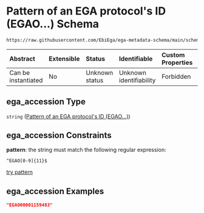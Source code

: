 # Pattern of an EGA protocol's ID (EGAO...) Schema

```txt
https://raw.githubusercontent.com/EbiEga/ega-metadata-schema/main/schemas/EGA.protocol.json#/properties/object_id/allOf/1/properties/ega_accession
```



| Abstract            | Extensible | Status         | Identifiable            | Custom Properties | Additional Properties | Access Restrictions | Defined In                                                                       |
| :------------------ | :--------- | :------------- | :---------------------- | :---------------- | :-------------------- | :------------------ | :------------------------------------------------------------------------------- |
| Can be instantiated | No         | Unknown status | Unknown identifiability | Forbidden         | Allowed               | none                | [EGA.protocol.json\*](../../../schemas/EGA.protocol.json "open original schema") |

## ega\_accession Type

`string` ([Pattern of an EGA protocol's ID (EGAO...)](ega-12-definitions-pattern-of-an-ega-protocols-id-egao.md))

## ega\_accession Constraints

**pattern**: the string must match the following regular expression:&#x20;

```regexp
^EGAO[0-9]{11}$
```

[try pattern](https://regexr.com/?expression=%5EEGAO%5B0-9%5D%7B11%7D%24 "try regular expression with regexr.com")

## ega\_accession Examples

```json
"EGAO00001159483"
```

